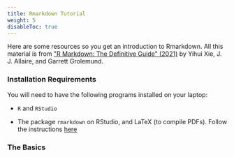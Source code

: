 ```yaml
---
title: Rmarkdown Tutorial
weight: 5
disableToc: true
---
```


Here are some resources so you get an introduction to Rmarkdown. All this material is from ["R Markdown: The Definitive Guide" (2021)](https://bookdown.org/yihui/rmarkdown/) by Yihui Xie, J. J. Allaire, and Garrett Grolemund.

### Installation Requirements

You will need to have the following programs installed on your laptop:

- `R` and `RStudio`

- The package `rmarkdown` on RStudio, and LaTeX (to compile PDFs). Follow the instructions [here](https://bookdown.org/yihui/rmarkdown/installation.html#installation)

### The Basics



